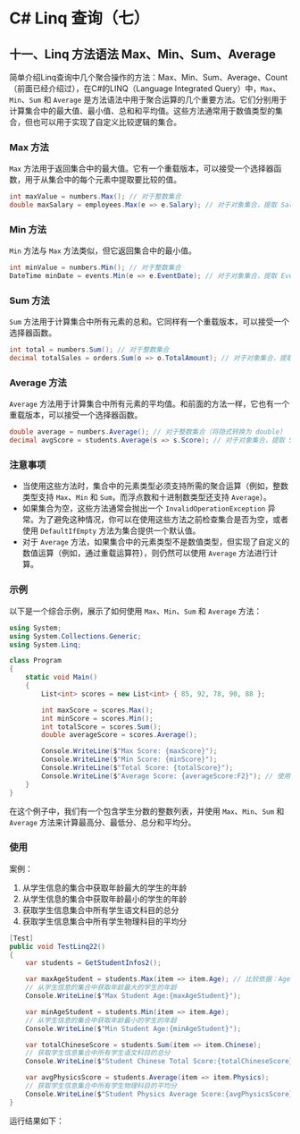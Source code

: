 # C# Linq 查询（七）

## 十一、Linq 方法语法 Max、Min、Sum、Average

简单介绍Linq查询中几个聚合操作的方法：Max、Min、Sum、Average、Count（前面已经介绍过），在C#的LINQ（Language Integrated Query）中，`Max`、`Min`、`Sum` 和 `Average` 是方法语法中用于聚合运算的几个重要方法。它们分别用于计算集合中的最大值、最小值、总和和平均值。这些方法通常用于数值类型的集合，但也可以用于实现了自定义比较逻辑的集合。

### Max 方法

`Max` 方法用于返回集合中的最大值。它有一个重载版本，可以接受一个选择器函数，用于从集合中的每个元素中提取要比较的值。

```csharp
int maxValue = numbers.Max(); // 对于整数集合
double maxSalary = employees.Max(e => e.Salary); // 对于对象集合，提取 Salary 属性
```

### Min 方法

`Min` 方法与 `Max` 方法类似，但它返回集合中的最小值。

```csharp
int minValue = numbers.Min(); // 对于整数集合
DateTime minDate = events.Min(e => e.EventDate); // 对于对象集合，提取 EventDate 属性
```

### Sum 方法

`Sum` 方法用于计算集合中所有元素的总和。它同样有一个重载版本，可以接受一个选择器函数。

```csharp
int total = numbers.Sum(); // 对于整数集合
decimal totalSales = orders.Sum(o => o.TotalAmount); // 对于对象集合，提取 TotalAmount 属性
```

### Average 方法

`Average` 方法用于计算集合中所有元素的平均值。和前面的方法一样，它也有一个重载版本，可以接受一个选择器函数。

```csharp
double average = numbers.Average(); // 对于整数集合（将隐式转换为 double）
decimal avgScore = students.Average(s => s.Score); // 对于对象集合，提取 Score 属性
```

### 注意事项

- 当使用这些方法时，集合中的元素类型必须支持所需的聚合运算（例如，整数类型支持 `Max`、`Min` 和 `Sum`，而浮点数和十进制数类型还支持 `Average`）。
- 如果集合为空，这些方法通常会抛出一个 `InvalidOperationException` 异常。为了避免这种情况，你可以在使用这些方法之前检查集合是否为空，或者使用 `DefaultIfEmpty` 方法为集合提供一个默认值。
- 对于 `Average` 方法，如果集合中的元素类型不是数值类型，但实现了自定义的数值运算（例如，通过重载运算符），则仍然可以使用 `Average` 方法进行计算。

### 示例

以下是一个综合示例，展示了如何使用 `Max`、`Min`、`Sum` 和 `Average` 方法：

```csharp
using System;
using System.Collections.Generic;
using System.Linq;

class Program
{
    static void Main()
    {
        List<int> scores = new List<int> { 85, 92, 78, 90, 88 };

        int maxScore = scores.Max();
        int minScore = scores.Min();
        int totalScore = scores.Sum();
        double averageScore = scores.Average();

        Console.WriteLine($"Max Score: {maxScore}");
        Console.WriteLine($"Min Score: {minScore}");
        Console.WriteLine($"Total Score: {totalScore}");
        Console.WriteLine($"Average Score: {averageScore:F2}"); // 使用格式字符串来限制小数位数
    }
}
```

在这个例子中，我们有一个包含学生分数的整数列表，并使用 `Max`、`Min`、`Sum` 和 `Average` 方法来计算最高分、最低分、总分和平均分。

### 使用

案例：

1. 从学生信息的集合中获取年龄最大的学生的年龄
2. 从学生信息的集合中获取年龄最小的学生的年龄
3. 获取学生信息集合中所有学生语文科目的总分
4. 获取学生信息集合中所有学生物理科目的平均分

```csharp
[Test]
public void TestLinq22()
{
    var students = GetStudentInfos2();

    var maxAgeStudent = students.Max(item => item.Age); // 比较依据：Age
    // 从学生信息的集合中获取年龄最大的学生的年龄
    Console.WriteLine($"Max Student Age:{maxAgeStudent}");

    var minAgeStudent = students.Min(item => item.Age);
    // 从学生信息的集合中获取年龄最小的学生的年龄
    Console.WriteLine($"Min Student Age:{minAgeStudent}");

    var totalChineseScore = students.Sum(item => item.Chinese);
    // 获取学生信息集合中所有学生语文科目的总分
    Console.WriteLine($"Student Chinese Total Score:{totalChineseScore}");

    var avgPhysicsScore = students.Average(item => item.Physics);
    // 获取学生信息集合中所有学生物理科目的平均分
    Console.WriteLine($"Student Physics Average Score:{avgPhysicsScore}");
}
```

运行结果如下：
